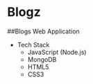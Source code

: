 # Blogz
##Blogs Web Application

* Tech Stack
    * JavaScript (Node.js)
    * MongoDB
    * HTML5
    * CSS3
